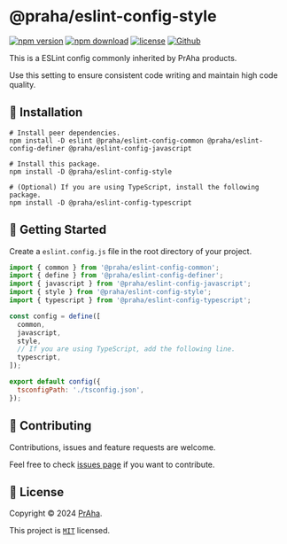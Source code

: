 # @praha/eslint-config-style

[![npm version](https://badge.fury.io/js/@praha%2Feslint-config-style.svg)](https://www.npmjs.com/package/@praha/eslint-config-style)
[![npm download](https://img.shields.io/npm/dm/@praha/eslint-config-style.svg)](https://www.npmjs.com/package/@praha/eslint-config-style)
[![license](https://img.shields.io/badge/License-MIT-green.svg)](https://github.com/praha-inc/eslint-config/blob/main/packages/style/LICENSE)
[![Github](https://img.shields.io/github/followers/praha-inc?label=Follow&logo=github&style=social)](https://github.com/orgs/praha-inc/followers)

This is a ESLint config commonly inherited by PrAha products.

Use this setting to ensure consistent code writing and maintain high code quality.

## 🚀 Installation

```shell
# Install peer dependencies.
npm install -D eslint @praha/eslint-config-common @praha/eslint-config-definer @praha/eslint-config-javascript

# Install this package.
npm install -D @praha/eslint-config-style

# (Optional) If you are using TypeScript, install the following package.
npm install -D @praha/eslint-config-typescript
```

## 👏 Getting Started

Create a `eslint.config.js` file in the root directory of your project.

```js
import { common } from '@praha/eslint-config-common';
import { define } from '@praha/eslint-config-definer';
import { javascript } from '@praha/eslint-config-javascript';
import { style } from '@praha/eslint-config-style';
import { typescript } from '@praha/eslint-config-typescript';

const config = define([
  common,
  javascript,
  style,
  // If you are using TypeScript, add the following line.
  typescript,
]);

export default config({
  tsconfigPath: './tsconfig.json',
});
```

## 🤝 Contributing

Contributions, issues and feature requests are welcome.

Feel free to check [issues page](https://github.com/praha-inc/eslint-config/issues) if you want to contribute.

## 📝 License

Copyright © 2024 [PrAha](https://www.praha-inc.com/).

This project is [```MIT```](https://github.com/praha-inc/eslint-config/blob/main/packages/style/LICENSE) licensed.
